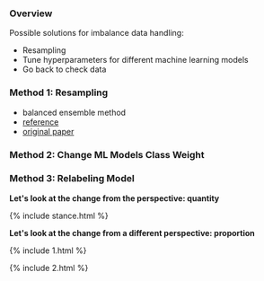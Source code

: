 
### Overview

Possible solutions for imbalance data handling:
* Resampling
* Tune hyperparameters for different machine learning models
* Go back to check data

### Method 1: Resampling
* balanced ensemble method
* [reference](https://imbalanced-learn.org/en/stable/ensemble.html)
* [original paper](https://statistics.berkeley.edu/sites/default/files/tech-reports/666.pdf)

### Method 2: Change ML Models Class Weight

### Method 3: Relabeling Model

**Let's look at the change from the perspective: quantity**


{% include stance.html %}

**Let's look at the change from a different perspective: proportion**

{% include 1.html %}

{% include 2.html %}
